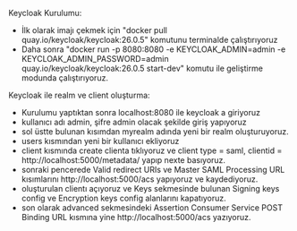 Keycloak Kurulumu:
- İlk olarak imajı çekmek için "docker pull quay.io/keycloak/keycloak:26.0.5" komutunu terminalde çalıştırıyoruz
- Daha sonra "docker run -p 8080:8080 -e KEYCLOAK_ADMIN=admin -e KEYCLOAK_ADMIN_PASSWORD=admin quay.io/keycloak/keycloak:26.0.5 start-dev" komutu ile geliştirme modunda çalıştırıyoruz.

Keycloak ile realm ve client oluşturma:
- Kurulumu yaptıktan sonra localhost:8080 ile keycloak a giriyoruz
- kullanıcı adı admin, şifre admin olacak şekilde giriş yapıyoruz
- sol üstte bulunan kısımdan myrealm adında yeni bir realm oluşturuyoruz.
- users kısmından yeni bir kullanıcı ekliyoruz
- client kısmında create clienta tıklıyoruz ve client type = saml, clientid = http://localhost:5000/metadata/ yapıp nexte basıyoruz.
- sonraki pencerede Valid redirect URIs ve Master SAML Processing URL kısımlarını http://localhost:5000/acs yapıyoruz ve kaydediyoruz.
- oluşturulan clientı açıyoruz ve Keys sekmesinde bulunan Signing keys config ve Encryption keys config alanlarını kapatıyoruz.
- son olarak advanced sekmesindeki Assertion Consumer Service POST Binding URL kısmına yine http://localhost:5000/acs yazıyoruz.
